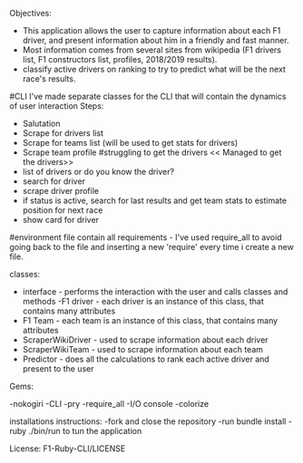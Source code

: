 Objectives:

- This application allows the user to capture information about each F1 driver, and present information about him in a friendly and fast manner.
- Most information comes from several sites from wikipedia (F1 drivers list, F1 constructors list, profiles, 2018/2019 results).
- classify active drivers on ranking to try to predict what will be the next race's results.

#CLI
I've made separate classes for the CLI that will contain the dynamics of user interaction
Steps:
- Salutation
- Scrape for drivers list
- Scrape for teams list (will be used to get stats for drivers)
- Scrape team profile #struggling to get the drivers << Managed to get the drivers>>
- list of drivers or do you know the driver?
- search for driver
- scrape driver profile
- if status is active, search for last results and get team stats to estimate position for next race
- show card for driver


#environment file contain all requirements - I've used require_all to avoid going back to the file and inserting a new 'require' every time i create a new file.

classes:

- interface - performs the interaction with the user and calls classes and methods
 -F1 driver - each driver is an instance of this class, that contains many attributes
- F1 Team - each team is an instance of this class, that contains many attributes
- ScraperWikiDriver - used to scrape information about each driver
- ScraperWikiTeam - used to scrape information about each team
- Predictor - does all the calculations to rank each active driver and present to the user

Gems:

-nokogiri
-CLI
-pry
-require_all
-I/O console
-colorize

installations instructions:
-fork and close the repository
-run bundle install
-ruby ./bin/run to tun the application

License: F1-Ruby-CLI/LICENSE
